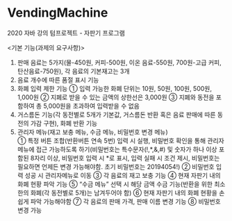 # VendingMachine
2020 자바 강의 텀프로젝트 - 자판기 프로그램

<기본 기능(과제의 요구사항)>
 1) 판매 음료는 5가지(물-450원, 커피-500원, 이온 음료-550원, 700원-고급 커피, 탄산음료-750원), 각 음료의 기본재고는 3개
 2) 음료 개수에 따른 품절 표시 기능
 3) 화폐 입력 제한 기능
  ① 입력 가능한 화폐 단위는 10원, 50원, 100원, 500원, 1,000원
  ② 지폐로 받을 수 있는 금액의 상한선은 3,000원
  ③ 지폐와 동전을 포함하여 총 5,000원을 초과하여 입력받을 수 없음
 4) 거스름돈 기능(각 동전별로 5개가 기본값, 거스름돈 반환 혹은 음료 판매에 따른 동전의 가감 구현), 화폐 반환 기능
 5) 관리자 메뉴(재고 보충 메뉴, 수금 메뉴, 비밀번호 변경 메뉴)\
  ① 특정 버튼 조합(반환버튼 연속 5번) 입력 시 실행, 비밀번호 확인을 통해 관리자 메뉴에 접근 가능하도록 하기(비밀번호는 특수문자(!,*,&,#) 및 숫자가 하나 이상 포함된 8자리 이상, 비밀번호 입력 시 *로 표시, 입력 실패 시 조건 제시, 비밀번호는 필요하면 언제든 변경 가능해야함. 초기 비밀번호는 20194054!)
  ② 비밀번호 입력 성공 시 관리자메뉴로 이동
  ③ 각 음료의 재고 보충 기능  ④ 현재 자판기 내의 화폐 현황 파악 기능
  ⑤ “수금 메뉴” 선택 시 해당 금액 수금 기능(반환을 위한 최소한의 화폐(각 동전별로 5개)는 남겨두어야 함)
  ⑥ 현재 자판기 내의 화폐 현황을 손쉽게 파악 가능해야함
  ⑦ 각 음료의 판매 가격, 판매 이름 변경 기능
  ⑧ 비밀번호 변경 가능
